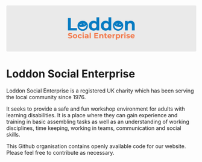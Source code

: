 ![Loddon Social Enterprise](https://github.com/Loddon-Social-Enterprise/.github/blob/main/github.svg?raw=true)

# Loddon Social Enterprise

Loddon Social Enterprise is a registered UK charity which has been serving the local community since 1976.

It seeks to provide a safe and fun workshop environment for adults with learning disabilities. It is a place where they can gain experience and training in basic assembling tasks as well as an understanding of working disciplines, time keeping, working in teams, communication and social skills.

This Github organisation contains openly available code for our website. Please feel free to contribute as necessary.
